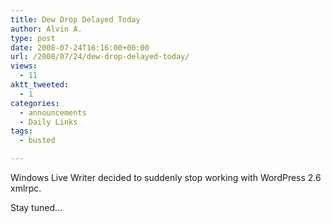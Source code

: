 ```yaml
---
title: Dew Drop Delayed Today
author: Alvin A.
type: post
date: 2008-07-24T16:16:00+00:00
url: /2008/07/24/dew-drop-delayed-today/
views:
  - 11
aktt_tweeted:
  - 1
categories:
  - announcements
  - Daily Links
tags:
  - busted

---
```

Windows Live Writer decided to suddenly stop working with WordPress 2.6 xmlrpc.

Stay tuned&#8230;